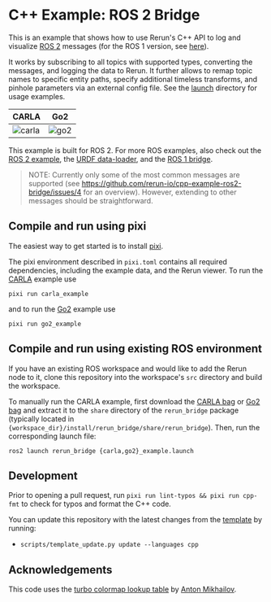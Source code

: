 # C++ Example: ROS 2 Bridge

This is an example that shows how to use Rerun's C++ API to log and visualize [ROS 2](https://docs.ros.org/en/humble/index.html) messages (for the ROS 1 version, see [here](https://github.com/rerun-io/cpp-example-ros-bridge)). 

It works by subscribing to all topics with supported types, converting the messages, and logging the data to Rerun. It further allows to remap topic names to specific entity paths, specify additional timeless transforms, and pinhole parameters via an external config file. See the [launch](https://github.com/rerun-io/cpp-example-ros2-bridge/tree/main/rerun_bridge/launch) directory for usage examples.

| CARLA | Go2 |
| --- | --- |
| ![carla](https://github.com/rerun-io/cpp-example-ros2-bridge/assets/9785832/f4e91f4b-18b4-4890-b2cc-ff00880ca65c) | ![go2](https://github.com/rerun-io/cpp-example-ros2-bridge/assets/9785832/2856b5af-d02b-426b-8e23-2cf6f7c2bfd8) |

This example is built for ROS 2. For more ROS examples, also check out the [ROS 2 example](https://www.rerun.io/docs/howto/ros2-nav-turtlebot), the [URDF data-loader](https://github.com/rerun-io/rerun-loader-python-example-urdf), and the [ROS 1 bridge](https://github.com/rerun-io/cpp-example-ros-bridge).

> NOTE: Currently only some of the most common messages are supported (see https://github.com/rerun-io/cpp-example-ros2-bridge/issues/4 for an overview). However, extending to other messages should be straightforward.

## Compile and run using pixi
The easiest way to get started is to install [pixi](https://prefix.dev/docs/pixi/overview).

The pixi environment described in `pixi.toml` contains all required dependencies, including the example data, and the Rerun viewer. To run the [CARLA](https://carla.org/) example use
```shell
pixi run carla_example
```
and to run the [Go2](https://www.unitree.com/go2/) example use
```shell
pixi run go2_example
```

## Compile and run using existing ROS environment
If you have an existing ROS workspace and would like to add the Rerun node to it, clone this repository into the workspace's `src` directory and build the workspace.

To manually run the CARLA example, first download the [CARLA bag](https://storage.googleapis.com/rerun-example-datasets/carla_ros2.zip) or [Go2 bag](https://storage.googleapis.com/rerun-example-datasets/go2_ros2.zip) and extract it to the `share` directory of the `rerun_bridge` package (typically located in `{workspace_dir}/install/rerun_bridge/share/rerun_bridge`). Then, run the corresponding launch file:
```shell
ros2 launch rerun_bridge {carla,go2}_example.launch
```

## Development
Prior to opening a pull request, run `pixi run lint-typos && pixi run cpp-fmt` to check for typos and format the C++ code.

You can update this repository with the latest changes from the [template](https://github.com/rerun-io/rerun_template/) by running:
* `scripts/template_update.py update --languages cpp`

## Acknowledgements
This code uses the [turbo colormap lookup table](https://gist.github.com/mikhailov-work/6a308c20e494d9e0ccc29036b28faa7a) by [Anton Mikhailov](https://github.com/mikhailov-work).
